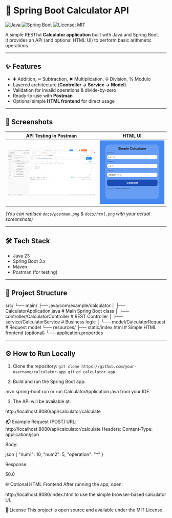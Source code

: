 # 🧮 Spring Boot Calculator API

[![Java](https://img.shields.io/badge/Java-23-orange.svg)](https://www.oracle.com/java/)
[![Spring Boot](https://img.shields.io/badge/SpringBoot-3.x-green.svg)](https://spring.io/projects/spring-boot)
[![License: MIT](https://img.shields.io/badge/License-MIT-blue.svg)](LICENSE)

A simple RESTful **Calculator application** built with Java and Spring Boot.  
It provides an API (and optional HTML UI) to perform basic arithmetic operations.

---

## ✨ Features

- ➕ Addition, ➖ Subtraction, ✖ Multiplication, ➗ Division, % Modulo
- Layered architecture (**Controller → Service → Model**)
- Validation for invalid operations & divide-by-zero
- Ready-to-use with **Postman**
- Optional simple **HTML frontend** for direct usage

---

## 📸 Screenshots

| API Testing in Postman | HTML UI |
|------------------------|---------|
| ![Postman Screenshot](docs/postman.png) | ![HTML Screenshot](docs/html.png) |

*(You can replace `docs/postman.png` & `docs/html.png` with your actual screenshots)*

---

## 🛠️ Tech Stack

- Java 23
- Spring Boot 3.x
- Maven
- Postman (for testing)

---

## 📂 Project Structure

src/
└── main/
├── java/com/example/calculator
│ ├── CalculatorApplication.java # Main Spring Boot class
│ ├── controller/CalculatorController # REST Controller
│ ├── service/CalculatorService # Business logic
│ └── model/CalculatorRequest # Request model
└── resources/
├── static/index.html # Simple HTML frontend (optional)
└── application.properties

---

## ⚙️ How to Run Locally

1. Clone the repository:
   ```git clone https://github.com/your-username/calculator-app.git```
   ```cd calculator-app```

2. Build and run the Spring Boot app:

mvn spring-boot:run
or run CalculatorApplication.java from your IDE.

3. The API will be available at:

http://localhost:8080/api/calculator/calculate

📬 Example Request (POST)
URL: http://localhost:8080/api/calculator/calculate
Headers: Content-Type: application/json

Body:

json
{
  "num1": 10,
  "num2": 5,
  "operation": "*"
}


Response:

50.0



🌐 Optional HTML Frontend
After running the app, open:

http://localhost:8080/index.html
to use the simple browser-based calculator UI.

📝 License
This project is open source and available under the MIT License.
